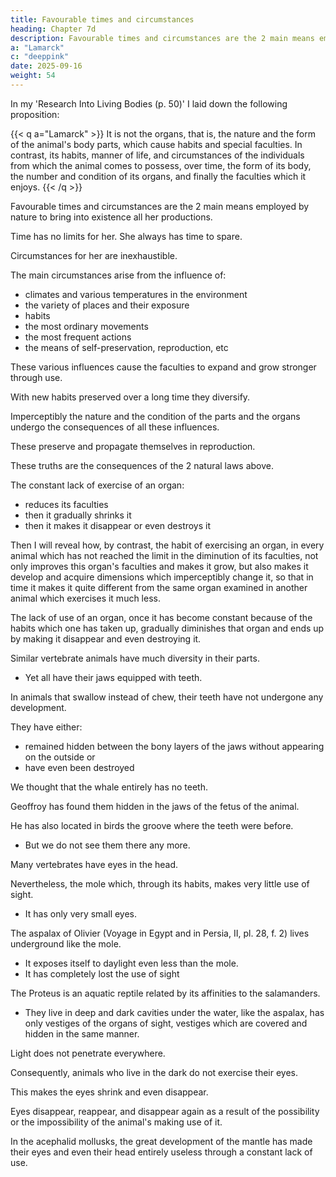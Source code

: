```yaml
---
title: Favourable times and circumstances
heading: Chapter 7d
description: Favourable times and circumstances are the 2 main means employed by nature to bring into existence all her productions. 
a: "Lamarck"
c: "deeppink"
date: 2025-09-16
weight: 54
---
```




In my 'Research Into Living Bodies (p. 50)' I laid down the following proposition:

{{< q a="Lamarck" >}}
It is not the organs, that is, the nature and the form of the animal's body parts, which cause habits and special faculties. In contrast, its habits, manner of life, and circumstances of the individuals from which the animal comes to possess, over time, the form of its body, the number and condition of its organs, and finally the faculties which it enjoys.
{{< /q >}}


<!-- Let people consider well this proposition and bring to it all the observations which nature and the state of things enable us to make all the time. Then its importance and reliability will become for us the most significant evidence. -->

Favourable times and circumstances are the 2 main means employed by nature to bring into existence all her productions. 

Time has no limits for her. She always has time to spare.

<!-- As to the circumstances which she needed and which she still uses every day to vary everything which she continues to produce, we can say that  -->

Circumstances for her are inexhaustible.

The main circumstances arise from the influence of:
- climates and various temperatures in the environment
- the variety of places and their exposure
- habits
- the most ordinary movements
- the most frequent actions
- the means of self-preservation, reproduction, etc


These various influences cause the faculties to expand and grow stronger through use. 

With new habits preserved over a long time they diversify. 

Imperceptibly the nature and the condition of the parts and the organs undergo the consequences of all these influences.

These preserve and propagate themselves in reproduction.

These truths are the consequences of the 2 natural laws above.

<!-- , are, in every case, amply confirmed by the facts. They indicate clearly the march of nature in the variety of her productions. -->

<!-- But instead of contenting ourselves with generalities which we could consider hypothetical, let us examine the facts directly. Let us consider in animals what is produced by the use or lack of use of their organs on these very organs, according to the habits which each race has been compelled to acquire. -->


The constant lack of exercise of an organ:
- reduces its faculties
- then it gradually shrinks it
- then it makes it disappear or even destroys it

<!-- If this lack of use continues for a long time in a sequence of successive generations of animals of the same race. -->

Then I will reveal how, by contrast, the habit of exercising an organ, in every animal which has not reached the limit in the diminution of its faculties, not only improves this organ's faculties and makes it grow, but also makes it develop and acquire dimensions which imperceptibly change it, so that in time it makes it quite different from the same organ examined in another animal which exercises it much less.

The lack of use of an organ, once it has become constant because of the habits which one has taken up, gradually diminishes that organ and ends up by making it disappear and even destroying it.

Similar vertebrate animals have much diversity in their parts.
- Yet all have their jaws equipped with teeth.

In animals that swallow instead of chew, their teeth have not undergone any development. 

They have either:
- remained hidden between the bony layers of the jaws without appearing on the outside or
- have even been destroyed


We thought that the whale entirely has no teeth.

Geoffroy has found them hidden in the jaws of the fetus of the animal. 

He has also located in birds the groove where the teeth were before.
- But we do not see them there any more.

<!-- Even in the class of mammals, which includes the most perfect animals, mainly those in which the design of the organic structure of vertebrates has been effected most completely, not only does the whale have no more teeth to use, but we also find there in the same class the ant eater (Myrmecophaga) in which the habit of not chewing has been introduced and preserved for a long time in the species. -->

Many vertebrates have eyes in the head.

 <!-- is characteristic of a large number of various animals and is an essential part of the design in the organic structure of . -->

Nevertheless, the mole which, through its habits, makes very little use of sight.
- It has only very small eyes.

<!-- , hardly apparent, because the animal makes use of this organ very rarely. -->

The aspalax of Olivier (Voyage in Egypt and in Persia, II, pl. 28, f. 2) lives underground like the mole.
- It exposes itself to daylight even less than the mole.
- It has completely lost the use of sight

<!-- Moreover, it manifests no more than vestiges of the organ which is the seat of sight. In addition, these vestiges are completely hidden under the skin and under some other parts which cover them over and do not provide any more the least access to light. -->

The Proteus is an aquatic reptile related by its affinities to the salamanders.
- They live in deep and dark cavities under the water, like the aspalax, has only vestiges of the organs of sight, vestiges which are covered and hidden in the same manner.

<!-- Here is a decisive consideration concerning the question which I am at present raising. -->

Light does not penetrate everywhere. 

Consequently, animals who live in the dark do not exercise their eyes.

<!-- Now, the animals which are part of a structural design in which the eyes are necessarily a part must have had them in their origins.  However, since we find among these animals ones which are without the use of this organ and which have only hidden and covered vestiges of it, it becomes evident that the -->

This makes the eyes shrink and even disappear.

 <!-- of the organ in question are the results, for this organ, of a constant lack of exercise. -->

Eyes disappear, reappear, and disappear again as a result of the possibility or the impossibility of the animal's making use of it.

In the acephalid mollusks, the great development of the mantle has made their eyes and even their head entirely useless through a constant lack of use.


